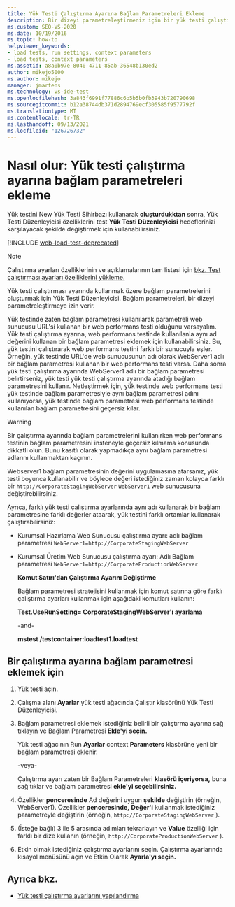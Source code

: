 ```yaml
---
title: Yük Testi Çalıştırma Ayarına Bağlam Parametreleri Ekleme
description: Bir dizeyi parametreleştirmeniz için bir yük testi çalıştırma ayarında Yük Testi Düzenleyicisi bağlam parametreleri oluşturma hakkında bilgi.
ms.custom: SEO-VS-2020
ms.date: 10/19/2016
ms.topic: how-to
helpviewer_keywords:
- load tests, run settings, context parameters
- load tests, context parameters
ms.assetid: a8a0b97e-8040-4711-85ab-36548b130ed2
author: mikejo5000
ms.author: mikejo
manager: jmartens
ms.technology: vs-ide-test
ms.openlocfilehash: 3a843f6991f77886c6b5b5b0fb3943b720790698
ms.sourcegitcommit: b12a38744db371d2894769ecf305585f9577792f
ms.translationtype: MT
ms.contentlocale: tr-TR
ms.lasthandoff: 09/13/2021
ms.locfileid: "126726732"
---
```

# <a name="how-to-add-context-parameters-to-a-load-test-run-setting"></a>Nasıl olur: Yük testi çalıştırma ayarına bağlam parametreleri ekleme

Yük testini New Yük Testi Sihirbazı kullanarak **oluşturdukktan** sonra, Yük Testi Düzenleyicisi özelliklerini test **Yük Testi Düzenleyicisi** hedeflerinizi karşılayacak şekilde değiştirmek için kullanabilirsiniz.

[!INCLUDE [web-load-test-deprecated](includes/web-load-test-deprecated.md)]

> [!NOTE]
> Çalıştırma ayarları özelliklerinin ve açıklamalarının tam listesi için [bkz. Test çalıştırması ayarları özelliklerini yükleme.](../test/load-test-run-settings-properties.md)

Yük testi çalıştırması ayarında kullanmak üzere bağlam parametrelerini oluşturmak için Yük Testi Düzenleyicisi. Bağlam parametreleri, bir dizeyi parametreleştirmeye izin verir.

Yük testinde zaten bağlam parametresi kullanılarak parametreli web sunucusu URL'si kullanan bir web performans testi olduğunu varsayalım. Yük testi çalıştırma ayarına, web performans testinde kullanılanla aynı ad değerini kullanan bir bağlam parametresi eklemek için kullanabilirsiniz. Bu, yük testini çalıştırarak web performans testini farklı bir sunucuyla eşler. Örneğin, yük testinde URL'de web sunucusunun adı olarak WebServer1 adlı bir bağlam parametresi kullanan bir web performans testi varsa. Daha sonra yük testi çalıştırma ayarında WebServer1 adlı bir bağlam parametresi belirtirseniz, yük testi yük testi çalıştırma ayarında atadığı bağlam parametresini kullanır. Netleştirmek için, yük testinde web performans testi yük testinde bağlam parametresiyle aynı bağlam parametresi adını kullanıyorsa, yük testinde bağlam parametresi web performans testinde kullanılan bağlam parametresini geçersiz kılar.

> [!WARNING]
> Bir çalıştırma ayarında bağlam parametrelerini kullanırken web performans testinin bağlam parametresini insteneyle geçersiz kılmama konusunda dikkatli olun. Bunu kasıtlı olarak yapmadıkça aynı bağlam parametresi adlarını kullanmaktan kaçının.

Webserver1 bağlam parametresinin değerini uygulamasına atarsanız, yük testi boyunca kullanabilir ve böylece değeri istediğiniz zaman kolayca farklı bir `http://CorporateStagingWebServer` `WebServer1` web sunucusuna değiştirebilirsiniz.

Ayrıca, farklı yük testi çalıştırma ayarlarında aynı adı kullanarak bir bağlam parametresine farklı değerler ataarak, yük testini farklı ortamlar kullanarak çalıştırabilirsiniz:

- Kurumsal Hazırlama Web Sunucusu çalıştırma ayarı: adlı bağlam parametresi `WebServer1=http://CorporateStagingWebServer`

- Kurumsal Üretim Web Sunucusu çalıştırma ayarı: Adlı Bağlam parametresi `WebServer1=http://CorporateProductionWebServer`

  **Komut Satırı'dan Çalıştırma Ayarını Değiştirme**

  Bağlam parametresi stratejisini kullanmak için komut satırına göre farklı çalıştırma ayarları kullanmak için aşağıdaki komutları kullanın:

  **Test.UseRunSetting= CorporateStagingWebServer'ı ayarlama**

  -and-

  **mstest /testcontainer:loadtest1.loadtest**

## <a name="to-add-a-context-parameter-to-a-run-setting"></a>Bir çalıştırma ayarına bağlam parametresi eklemek için

1. Yük testi açın.

2. Çalışma alanı **Ayarlar** yük testi ağacında Çalıştır klasörünü Yük Testi Düzenleyicisi.

3. Bağlam parametresi eklemek istediğiniz belirli bir çalıştırma ayarına sağ tıklayın ve Bağlam Parametresi **Ekle'yi seçin.**

     Yük testi ağacının Run **Ayarlar** context **Parameters** klasörüne yeni bir bağlam parametresi eklenir.

     -veya-

     Çalıştırma ayarı zaten bir Bağlam Parametreleri **klasörü içeriyorsa,** buna sağ tıklar ve bağlam parametresi **ekle'yi seçebilirsiniz.**

4. Özellikler **penceresinde** Ad değerini uygun **şekilde** değiştirin (örneğin, WebServer1). Özellikler **penceresinde,** **Değer'i** kullanmak istediğiniz parametreyle değiştirin (örneğin, `http://CorporateStagingWebServer` ).

5. (İsteğe bağlı) 3 ile 5 arasında adımları tekrarlayın ve **Value** özelliği için farklı bir dize kullanın (örneğin, `http://CorporateProductionWebServer` ).

6. Etkin olmak istediğiniz çalıştırma ayarlarını seçin. Çalıştırma ayarlarında kısayol menüsünü açın ve Etkin Olarak **Ayarla'yı seçin.**

## <a name="see-also"></a>Ayrıca bkz.

- [Yük testi çalıştırma ayarlarını yapılandırma](../test/configure-load-test-run-settings.md)
